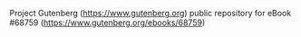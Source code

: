 Project Gutenberg (https://www.gutenberg.org) public repository for eBook #68759 (https://www.gutenberg.org/ebooks/68759)
